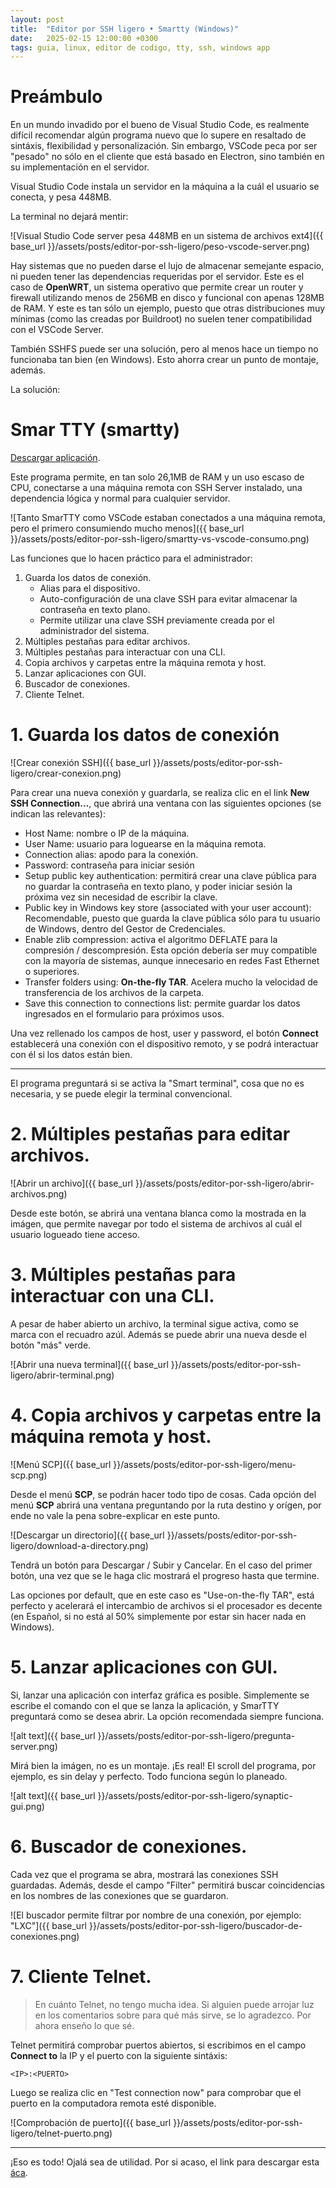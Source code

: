 ```yaml
---
layout: post
title:  "Editor por SSH ligero • Smartty (Windows)"
date:   2025-02-15 12:00:00 +0300
tags: guia, linux, editor de codigo, tty, ssh, windows app
---
```


# Preámbulo

En un mundo invadido por el bueno de Visual Studio Code, es realmente difícil recomendar algún programa nuevo que lo supere en resaltado de sintáxis, flexibilidad y personalización. Sin embargo, VSCode peca por ser "pesado" no sólo en el cliente que está basado en Electron, sino también en su implementación en el servidor.

Visual Studio Code instala un servidor en la máquina a la cuál el usuario se conecta, y pesa 448MB.

La terminal no dejará mentir:

![Visual Studio Code server pesa 448MB en un sistema de archivos ext4]({{ base_url }}/assets/posts/editor-por-ssh-ligero/peso-vscode-server.png)

Hay sistemas que no pueden darse el lujo de almacenar semejante espacio, ni pueden tener las dependencias requeridas por el servidor. Este es el caso de **OpenWRT**, un sistema operativo que permite crear un router y firewall utilizando menos de 256MB en disco y funcional con apenas 128MB de RAM. Y este es tan sólo un ejemplo, puesto que otras distribuciones muy mínimas (como las creadas por Buildroot) no suelen tener compatibilidad con el VSCode Server.

También SSHFS puede ser una solución, pero al menos hace un tiempo no funcionaba tan bien (en Windows). Esto ahorra crear un punto de montaje, además.

La solución:

# Smar TTY (smartty)

[Descargar aplicación](https://sysprogs.com/SmarTTY/download/).

Este programa permite, en tan solo 26,1MB de RAM y un uso escaso de CPU, conectarse a una máquina remota con SSH Server instalado, una dependencia lógica y normal para cualquier servidor.

![Tanto SmarTTY como VSCode estaban conectados a una máquina remota, pero el primero consumiendo mucho menos]({{ base_url }}/assets/posts/editor-por-ssh-ligero/smartty-vs-vscode-consumo.png)

Las funciones que lo hacen práctico para el administrador:

1. Guarda los datos de conexión.
   - Alias para el dispositivo.
   - Auto-configuración de una clave SSH para evitar almacenar la contraseña en texto plano.
   - Permite utilizar una clave SSH previamente creada por el administrador del sistema.
2. Múltiples pestañas para editar archivos.
3. Múltiples pestañas para interactuar con una CLI.
4. Copia archivos y carpetas entre la máquina remota y host.
5. Lanzar aplicaciones con GUI.
6. Buscador de conexiones.
7. Cliente Telnet.

# 1. Guarda los datos de conexión

![Crear conexión SSH]({{ base_url }}/assets/posts/editor-por-ssh-ligero/crear-conexion.png)

Para crear una nueva conexión y guardarla, se realiza clic en el link **New SSH Connection...**, que abrirá una ventana con las siguientes opciones (se indican las relevantes):

- Host Name: nombre o IP de la máquina.
- User Name: usuario para loguearse en la máquina remota.
- Connection alias: apodo para la conexión.
- Password: contraseña para iniciar sesión
- Setup public key authentication: permitirá crear una clave pública para no guardar la contraseña en texto plano, y poder iniciar sesión la próxima vez sin necesidad de escribir la clave.
- Public key in Windows key store (associated with your user account): Recomendable, puesto que guarda la clave pública sólo para tu usuario de Windows, dentro del Gestor de Credenciales.
- Enable zlib compression: activa el algoritmo DEFLATE para la compresión / descompresión. Esta opción debería ser muy compatible con la mayoría de sistemas, aunque innecesario en redes Fast Ethernet o superiores.
- Transfer folders using: **On-the-fly TAR**. Acelera mucho la velocidad de transferencia de los archivos de la carpeta.
- Save this connection to connections list: permite guardar los datos ingresados en el formulario para próximos usos.

Una vez rellenado los campos de host, user y password, el botón **Connect** establecerá una conexión con el dispositivo remoto, y se podrá interactuar con él si los datos están bien.

---

El programa preguntará si se activa la "Smart terminal", cosa que no es necesaria, y se puede elegir la terminal convencional.

# 2. Múltiples pestañas para editar archivos.

![Abrir un archivo]({{ base_url }}/assets/posts/editor-por-ssh-ligero/abrir-archivos.png)

Desde este botón, se abrirá una ventana blanca como la mostrada en la imágen, que permite navegar por todo el sistema de archivos al cuál el usuario logueado tiene acceso.

# 3. Múltiples pestañas para interactuar con una CLI.

A pesar de haber abierto un archivo, la terminal sigue activa, como se marca con el recuadro azúl. Además se puede abrir una nueva desde el botón "más" verde.

![Abrir una nueva terminal]({{ base_url }}/assets/posts/editor-por-ssh-ligero/abrir-terminal.png)

# 4. Copia archivos y carpetas entre la máquina remota y host.

![Menú SCP]({{ base_url }}/assets/posts/editor-por-ssh-ligero/menu-scp.png)

Desde el menú **SCP**, se podrán hacer todo tipo de cosas. Cada opción del menú **SCP** abrirá una ventana preguntando por la ruta destino y orígen, por ende no vale la pena sobre-explicar en este punto.

![Descargar un directorio]({{ base_url }}/assets/posts/editor-por-ssh-ligero/download-a-directory.png)

Tendrá un botón para Descargar / Subir y Cancelar. En el caso del primer botón, una vez que se le haga clic mostrará el progreso hasta que termine.

Las opciones por default, que en este caso es "Use-on-the-fly TAR", está perfecto y acelerará el intercambio de archivos si el procesador es decente (en Español, si no está al 50% simplemente por estar sin hacer nada en Windows).

# 5. Lanzar aplicaciones con GUI.

Si, lanzar una aplicación con interfaz gráfica es posible. Simplemente se escribe el comando con el que se lanza la aplicación, y SmarTTY preguntará como se desea abrir. La opción recomendada siempre funciona.

![alt text]({{ base_url }}/assets/posts/editor-por-ssh-ligero/pregunta-server.png)

Mirá bien la imágen, no es un montaje. ¡Es real! El scroll del programa, por ejemplo, es sin delay y perfecto. Todo funciona según lo planeado.

![alt text]({{ base_url }}/assets/posts/editor-por-ssh-ligero/synaptic-gui.png)

# 6. Buscador de conexiones.

Cada vez que el programa se abra, mostrará las conexiones SSH guardadas. Además, desde el campo "Filter" permitirá buscar coincidencias en los nombres de las conexiones que se guardaron.

![El buscador permite filtrar por nombre de una conexión, por ejemplo: "LXC"]({{ base_url }}/assets/posts/editor-por-ssh-ligero/buscador-de-conexiones.png)

# 7. Cliente Telnet.

> En cuánto Telnet, no tengo mucha idea. Si alguien puede arrojar luz en los comentarios sobre para qué más sirve, se lo agradezco. Por ahora enseño lo que sé.

Telnet permitirá comprobar puertos abiertos, si escribimos en el campo **Connect to** la IP y el puerto con la siguiente sintáxis:

```
<IP>:<PUERTO>
```

Luego se realiza clic en "Test connection now" para comprobar que el puerto en la computadora remota esté disponible.

![Comprobación de puerto]({{ base_url }}/assets/posts/editor-por-ssh-ligero/telnet-puerto.png)

---

¡Eso es todo! Ojalá sea de utilidad. Por si acaso, el link para descargar esta [áca](https://sysprogs.com/SmarTTY/download/).